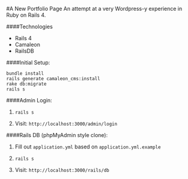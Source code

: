 #A New Portfolio Page
An attempt at a very Wordpress-y experience in Ruby on Rails 4.

####Technologies

* Rails 4
* Camaleon
* RailsDB

####Initial Setup:

```
bundle install
rails generate camaleon_cms:install
rake db:migrate
rails s
```

####Admin Login:

1) `rails s`

2) Visit: `http://localhost:3000/admin/login`

####Rails DB (phpMyAdmin style clone):

1) Fill out `application.yml` based on `application.yml.example`

2) `rails s`

3) Visit: `http://localhost:3000/rails/db`
